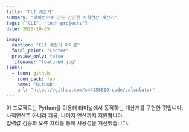 ```yaml
---
title: "CLI 계산기"
summary: "파이썬으로 만든 간단한 사칙연산 계산기"
tags: ["CLI", "tech-projects"]
date: 2025-10-05

image:
  caption: "CLI 계산기 아이콘"
  focal_point: "Center"
  preview_only: false
  filename: "featured.jpg"
links:
  - icon: github
    icon_pack: fab
    name: "GitHub"
    url: "https://github.com/s44158619-code/calculator"
---
```


이 프로젝트는 Python을 이용해 터미널에서 동작하는 계산기를 구현한 것입니다.  
사칙연산뿐 아니라 제곱, 나머지 연산까지 지원합니다.  
입력값 검증과 오류 처리를 통해 사용성을 개선했습니다.
